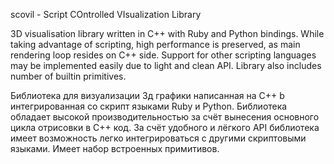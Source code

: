 scovil - Script COntrolled VIsualization Library

3D visualisation library written in C++ with Ruby and Python bindings. While taking advantage of scripting, high performance is preserved, as main rendering loop resides on C++ side. Support for other scripting languages may be implemented easily due to light and clean API. Library also includes number of builtin primitives.

Библиотека для визуализации 3д графики написанная на C++ b интегрированная со скрипт языками Ruby и Python. Библиотека обладает высокой производительностью за счёт вынесения основного цикла отрисовки в С++ код. За счёт удобного и лёгкого API библиотека имеет возможность легко интегрироваться с другими скриптовыми языками. Имеет набор встроенных примитивов.